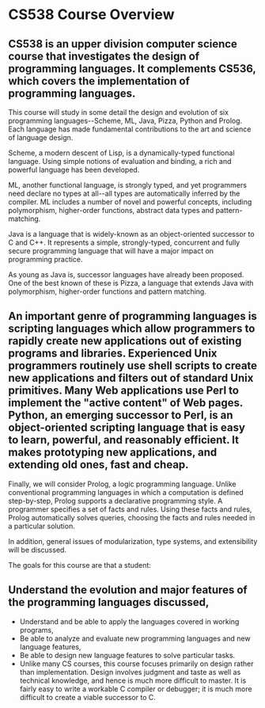 # CS538 Course Overview

## CS538 is an upper division computer science course that investigates the design of programming languages. It complements CS536, which covers the implementation of programming languages.

This course will study in some detail the design and evolution of six programming languages--Scheme, ML, Java, Pizza, Python and Prolog. Each language has made fundamental contributions to the art and science of language design.

Scheme, a modern descent of Lisp, is a dynamically-typed functional language. Using simple notions of evaluation and binding, a rich and powerful language has been developed.

ML, another functional language, is strongly typed, and yet programmers need declare no types at all--all types are automatically inferred by the compiler. ML includes a number of novel and powerful concepts, including polymorphism, higher-order functions, abstract data types and pattern-matching.

Java is a language that is widely-known as an object-oriented successor to C and C++. It represents a simple, strongly-typed, concurrent and fully secure programming language that will have a major impact on programming practice.

As young as Java is, successor languages have already been proposed. One of the best known of these is Pizza, a language that extends Java with polymorphism, higher-order functions and pattern matching.

## An important genre of programming languages is scripting languages which allow programmers to rapidly create new applications out of existing programs and libraries. Experienced Unix programmers routinely use shell scripts to create new applications and filters out of standard Unix primitives. Many Web applications use Perl to implement the "active content" of Web pages. Python, an emerging successor to Perl, is an object-oriented scripting language that is easy to learn, powerful, and reasonably efficient. It makes prototyping new applications, and extending old ones, fast and cheap.

Finally, we will consider Prolog, a logic programming language. Unlike conventional programming languages in which a computation is defined step-by-step, Prolog supports a declarative programming style. A programmer specifies a set of facts and rules. Using these facts and rules, Prolog automatically solves queries, choosing the facts and rules needed in a particular solution.

In addition, general issues of modularization, type systems, and extensibility will be discussed.

The goals for this course are that a student:

## Understand the evolution and major features of the programming languages discussed,

- Understand and be able to apply the languages covered in working programs,
- Be able to analyze and evaluate new programming languages and new language features,
- Be able to design new language features to solve particular tasks.
- Unlike many CS courses, this course focuses primarily on design rather than implementation. Design involves judgment and taste as well as technical knowledge, and hence is much more difficult to master. It is fairly easy to write a workable C compiler or debugger; it is much more difficult to create a viable successor to C.
